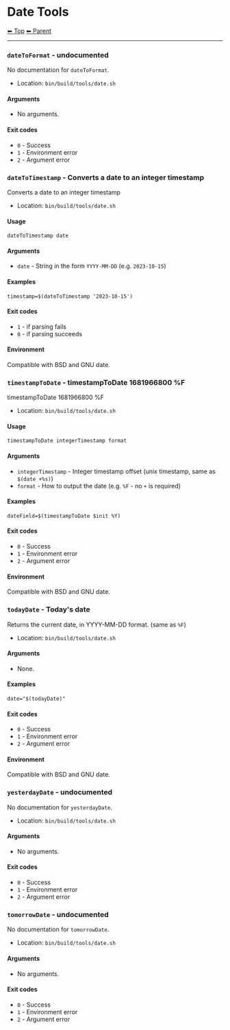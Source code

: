 # Date Tools

<!-- TEMPLATE header 2 -->
[⬅ Top](index.md) [⬅ Parent ](../index.md)
<hr />

### `dateToFormat` - undocumented

No documentation for `dateToFormat`.

- Location: `bin/build/tools/date.sh`

#### Arguments

- No arguments.

#### Exit codes

- `0` - Success
- `1` - Environment error
- `2` - Argument error
### `dateToTimestamp` - Converts a date to an integer timestamp

Converts a date to an integer timestamp

- Location: `bin/build/tools/date.sh`

#### Usage

    dateToTimestamp date
    

#### Arguments

- `date` - String in the form `YYYY-MM-DD` (e.g. `2023-10-15`)

#### Examples

    timestamp=$(dateToTimestamp '2023-10-15')

#### Exit codes

- `1` - if parsing fails
- `0` - if parsing succeeds

#### Environment

Compatible with BSD and GNU date.
### `timestampToDate` - timestampToDate 1681966800 %F

timestampToDate 1681966800 %F

- Location: `bin/build/tools/date.sh`

#### Usage

    timestampToDate integerTimestamp format
    

#### Arguments

- `integerTimestamp` - Integer timestamp offset (unix timestamp, same as `$(date +%s)`)
- `format` - How to output the date (e.g. `%F` - no `+` is required)

#### Examples

    dateField=$(timestampToDate $init %Y)

#### Exit codes

- `0` - Success
- `1` - Environment error
- `2` - Argument error

#### Environment

Compatible with BSD and GNU date.
### `todayDate` - Today's date

Returns the current date, in YYYY-MM-DD format. (same as `%F`)

- Location: `bin/build/tools/date.sh`

#### Arguments

- None.

#### Examples

    date="$(todayDate)"

#### Exit codes

- `0` - Success
- `1` - Environment error
- `2` - Argument error

#### Environment

Compatible with BSD and GNU date.
### `yesterdayDate` - undocumented

No documentation for `yesterdayDate`.

- Location: `bin/build/tools/date.sh`

#### Arguments

- No arguments.

#### Exit codes

- `0` - Success
- `1` - Environment error
- `2` - Argument error
### `tomorrowDate` - undocumented

No documentation for `tomorrowDate`.

- Location: `bin/build/tools/date.sh`

#### Arguments

- No arguments.

#### Exit codes

- `0` - Success
- `1` - Environment error
- `2` - Argument error
